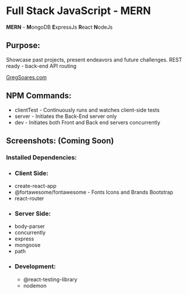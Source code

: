 # Full Stack JavaScript - MERN
   **MERN** - **M**ongoDB **E**xpressJs **R**eact **N**odeJs 

## Purpose:
  Showcase past projects, present endeavors and future challenges.
  REST ready - back-end API routing
  
[GregSoares.com](http://www.gregsoares.com/)

## NPM Commands:

 * clientTest - Continuously runs and watches client-side tests
 * server - Initiates the Back-End server only
 * dev - Initiates both Front and Back end servers concurrently

## Screenshots: (Coming Soon)

### Installed Dependencies: 
    
- ### Client Side: 
 * create-react-app
 * @fortawesome/fontawesome - Fonts Icons and Brands Bootstrap
 * react-router

- ### Server Side: 
 * body-parser 
 * concurrently 
 * express 
 * mongoose 
 * path
 
- ### Development:
  * @react-testing-library
  * nodemon
